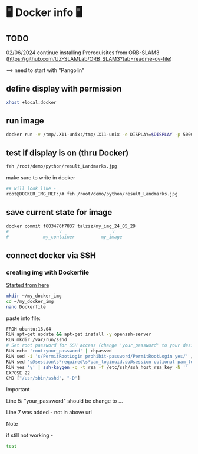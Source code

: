 <!-- https://github.com/Talzoor/TB3_RPI4_WS -->
# :desktop_computer: Docker info :desktop_computer:

## TODO

02/06/2024
continue installing Prerequisites from ORB-SLAM3
(https://github.com/UZ-SLAMLab/ORB_SLAM3?tab=readme-ov-file)

--> need to start with "Pangolin"

## define display with permission

```bash
xhost +local:docker
```

## run image

```bash
docker run -v /tmp/.X11-unix:/tmp/.X11-unix -e DISPLAY=$DISPLAY -p 5000:5000 -p 8888:8888 -it talzzz/my_img_24_05_29 /bin/bash
```

## test if display is on (thru Docker)


```bash
feh /root/demo/python/result_Landmarks.jpg
```

make sure to write in docker

```bash
## will look like - 
root@DOCKER_IMG_REF:/# feh /root/demo/python/result_Landmarks.jpg
```

## save current state for image

```bash
docker commit f603476f7837 talzzz/my_img_24_05_29
#                   ˅                   ˅
#             my_container          my_image
```

## connect docker via SSH

### creating img with Dockerfile

[Started from here](https://www.cherryservers.com/blog/ssh-into-docker-container)

```bash
mkdir ~/my_docker_img
cd ~/my_docker_img
nano Dockerfile
```

paste into file:

```bash
FROM ubuntu:16.04
RUN apt-get update && apt-get install -y openssh-server
RUN mkdir /var/run/sshd
# Set root password for SSH access (change 'your_password' to your desired password)
RUN echo 'root:your_password' | chpasswd
RUN sed -i 's/PermitRootLogin prohibit-password/PermitRootLogin yes/' /etc/ssh/sshd_config
RUN sed 's@session\s*required\s*pam_loginuid.so@session optional pam_loginuid.so@g' -i /etc/pam.d/sshd
RUN yes 'y' | ssh-keygen -q -t rsa -f /etc/ssh/ssh_host_rsa_key -N ''
EXPOSE 22
CMD ["/usr/sbin/sshd", "-D"]
```

> [!IMPORTANT]
> Line 5: "your_password" should be change to ...
> 
> Line 7 was added - not in above url

> [!NOTE]  
> if still not working -
> ```bash
> test
> ```

